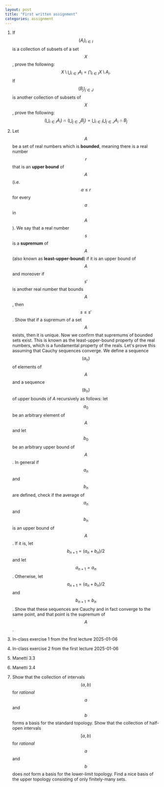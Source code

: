 ```yaml
---
layout: post
title: "First written assignment"
categories: assignment
---
```


1. If $$(A_i)_{i \in I}$$ is a collection of subsets of a set $$X$$, prove the following:
$$ X \setminus \bigcup_{i \in I} A_i = \bigcap_{i \in I} X \setminus A_i.$$
If $$(B_j)_{j \in J}$$ is another collection of subsets of $$X$$, prove the following:
$$ (\bigcup_{i \in I} A_i) \cap (\bigcup_{j \in J} B_j) = \bigcup_{i \in I} \bigcup_{j \in J} A_i \cap B_j $$

2. Let $$A$$ be a set of real numbers which is **bounded**, meaning there is a real number $$r$$ that is an **upper bound** of $$A$$ (i.e. $$a \le r$$ for every $$a$$ in $$A$$). We say that a real number $$s$$ is a **supremum** of $$A$$ (also known as **least-upper-bound**) if it is an upper bound of $$A$$ and moreover if $$s'$$ is another real number that bounds $$A$$, then $$s \le s'$$. Show that if a supremum of a set $$A$$ exists, then it is unique.
Now we confirm that supremums of bounded sets exist. This is known as the least-upper-bound property of the real numbers, which is a fundamental property of the reals. Let's prove this assuming that Cauchy sequences converge. We define a sequence $$(a_n)$$ of elements of $$A$$ and a sequence $$(b_n)$$ of upper bounds of $A$ recursively as follows: let $$a_0$$ be an arbitrary element of $$A$$ and let $$b_0$$ be an arbitrary upper bound of $$A$$. In general if $$a_n$$ and $$b_n$$ are defined, check if the average of $$a_n$$ and $$b_n$$ is an upper bound of $$A$$. If it is, let $$b_{n+1} = (a_n + b_n)/2$$ and let $$a_{n+1} = a_n$$. Otherwise, let $$a_{n+1} = (a_n + b_n)/2$$ and $$b_{n+1} = b_n$$. Show that these sequences are Cauchy and in fact converge to the same point, and that point is the supremum of $$A$$.

3. In-class exercise 1 from the first lecture 2025-01-06

4. In-class exercise 2 from the first lecture 2025-01-06

5. Manetti 3.3

6. Manetti 3.4

7. Show that the collection of intervals $$(a, b)$$ for *rational* $$a$$ and $$b$$ forms a basis for the standard topology. Show that the collection of half-open intervals $$[a, b)$$ for *rational* $$a$$ and $$b$$ does *not* form a basis for the lower-limit topology. Find a nice basis of the upper topology consisting of only finitely-many sets.

